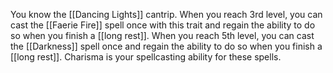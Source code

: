 You know the [[Dancing Lights]] cantrip. When you reach 3rd level, you can cast the [[Faerie Fire]] spell once with this trait and regain the ability to do so when you finish a [[long rest]]. When you reach 5th level, you can cast the [[Darkness]] spell once and regain the ability to do so when you finish a [[long rest]]. Charisma is your spellcasting ability for these spells.